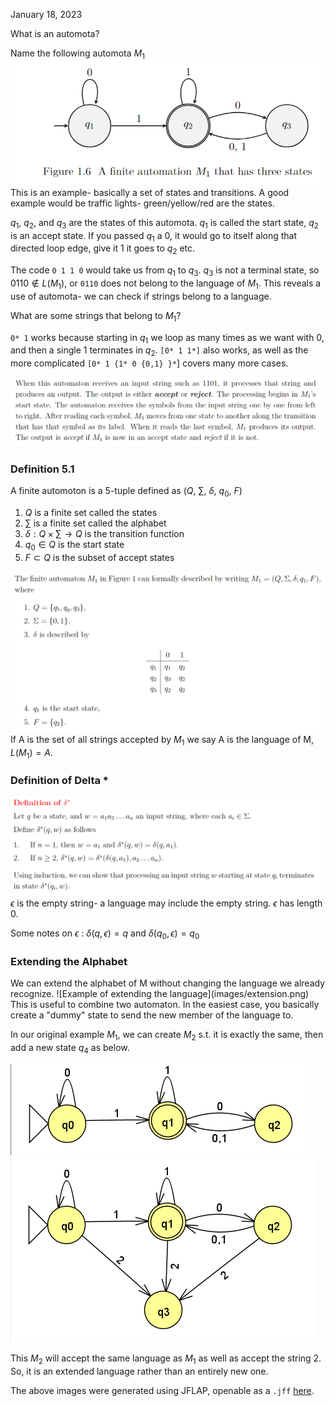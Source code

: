 January 18, 2023

What is an automota?

Name the following automota $M_1$
![Image of an automoton](images/automota.png)
This is an example- basically a set of states and transitions. A good example would be traffic lights- green/yellow/red are the states.

$q_1$, $q_2$, and $q_3$ are the states of this automota. $q_1$ is called the start state, $q_2$ is an accept state. If you passed $q_1$ a 0, it would go to itself along that directed loop edge, give it 1 it goes to $q_2$ etc.

The code `0 1 1 0` would take us from $q_1$ to $q_3$. $q_3$ is not a terminal state, so $0110 \notin L(M_1)$,
or `0110` does not belong to the language of $M_1$. This reveals a use of automota- we can check if strings belong to a language.

What are some strings that belong to $M_1$?

`0* 1` works because starting in $q_1$ we loop as many times as we want with 0, and then a single 1 terminates in $q_2$. `[0* 1 1*]` also works, as well as the more complicated `[0* 1 {1* 0 {0,1} }*`] covers many more cases.

![Summary](images/summary.png)
<h3> Definition 5.1 </h3>

A finite automoton is a 5-tuple defined as ($Q$, $\sum$, $\delta$, $q_0$, $F$)
1. $Q$ is a finite set called the states
2. $\sum$ is a finite set called the alphabet
3. $\delta : Q \times \sum \rightarrow Q$ is the transition function
4. $q_0 \in Q$ is the start state
5. $F \subset Q$ is the subset of accept states

![Automoton M_1](images/M1.png)
If A is the set of all strings accepted by $M_1$ we say A is the language of M, $L(M_1) = A$.

<h3> Definition of Delta *</h3>

![delta \*](images/delta_star.png)
$\epsilon$ is the empty string- a language may include the empty string. $\epsilon$ has length 0.

Some notes on $\epsilon$ :
$\delta(q, \epsilon) = q$ and $\delta(q_0, \epsilon) = q_0$

<h3>Extending the Alphabet</h3>
We can extend the alphabet of M without changing the language we already recognize.
![Example of extending the language](images/extension.png)
This is useful to combine two automaton. In the easiest case, you basically create a "dummy" state to send the new member of the language to.

In our original example $M_1$, we can create $M_2$ s.t. it is exactly the same, then add a new state $q_4$ as below.

![Rendering of the Automoton M_1](images/M1_jflap.png)
![Rendering of the Extended Automoton M_2](images/M2_jflap.png)

This $M_2$ will accept the same language as $M_1$ as well as accept the string 2. So, it is an extended language rather than an entirely new one.

The above images were generated using JFLAP, openable as a `.jff` [here](obsidian://open?vault=CIS%202111&file=Lecture%201%2FM1.jff).